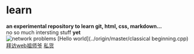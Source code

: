 # learn
<b>an experimental repository to learn git, html, css, markdown...</b>
<br>no so much intersting stuff <b>yet</b></br>
<img alt="network problems" src="https://tse1-mm.cn.bing.net/th/id/R-C.7ac0792b7b69f38d75564230eb23886b?rik=SYDSz2D83%2fqPSw&riu=http%3a%2f%2fwww.haofaba.com%2fuploads%2fallimg%2f170822%2f1-1FR2100249.png&ehk=i1v6GYq61M5VkYD0U9gxMuSdHvJ01uC3CgchWlooH5Y%3d&risl=&pid=ImgRaw&r=0">
[Hello world](../origin/master/classical beginning.cpp)
[拜访web祖师爷](http://info.cern.ch/hypertext/WWW/TheProject.html)
[私货](../origin/master/movies.md)